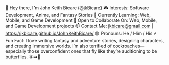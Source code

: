 👋 Hey there, I’m John Keith Bicare (@jkBicare)
🎮 Interests: Software Development, Anime, and Fantasy Stories
🌱 Currently Learning: Web, Mobile, and Game Development
🤝 Open to Collaborate On: Web, Mobile, and Game Development projects
📫 Contact Me: jkbicare@gmail.com | https://jkbicare.github.io/JohnKeithBicare/
😄 Pronouns: He / Him / His
⚡ Fun Fact: I love writing fantasy and adventure stories, designing characters, and creating immersive worlds. I’m also terrified of cockroaches—especially those overconfident ones that fly like they’re auditioning to be butterflies. 🪳➡🦋

<!---
jkBicare/jkBicare is a ✨ special ✨ repository because its `README.md` (this file) appears on your GitHub profile.
You can click the Preview link to take a look at your changes.
--->
